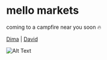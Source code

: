 # mello markets

coming to a campfire near you soon 🔥

[Dima](https://twitter.com/davidcaofucius) | [David](https://twitter.com/DimaRomanovR)

![Alt Text](https://media.giphy.com/media/Q5vOsoloXG5vk69QyO/giphy.gif)
